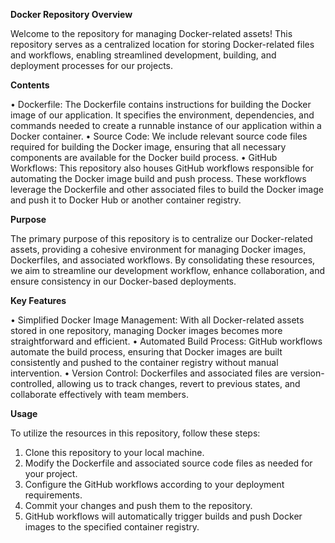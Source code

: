 **Docker Repository Overview**

Welcome to the repository for managing Docker-related assets! This repository serves as a centralized location for storing Docker-related files and workflows, enabling streamlined development, building, and deployment processes for our projects.

**Contents**

•	Dockerfile: The Dockerfile contains instructions for building the Docker image of our application. It specifies the environment, dependencies, and commands needed to create a runnable instance of our application within a Docker container.
•	Source Code: We include relevant source code files required for building the Docker image, ensuring that all necessary components are available for the Docker build process.
•	GitHub Workflows: This repository also houses GitHub workflows responsible for automating the Docker image build and push process. These workflows leverage the Dockerfile and other associated files to build the Docker image and push it to Docker Hub or another container registry.

**Purpose**

The primary purpose of this repository is to centralize our Docker-related assets, providing a cohesive environment for managing Docker images, Dockerfiles, and associated workflows. By consolidating these resources, we aim to streamline our development workflow, enhance collaboration, and ensure consistency in our Docker-based deployments.

**Key Features**

•	Simplified Docker Image Management: With all Docker-related assets stored in one repository, managing Docker images becomes more straightforward and efficient.
•	Automated Build Process: GitHub workflows automate the build process, ensuring that Docker images are built consistently and pushed to the container registry without manual intervention.
•	Version Control: Dockerfiles and associated files are version-controlled, allowing us to track changes, revert to previous states, and collaborate effectively with team members.

**Usage**

To utilize the resources in this repository, follow these steps:
1.	Clone this repository to your local machine.
2.	Modify the Dockerfile and associated source code files as needed for your project.
3.	Configure the GitHub workflows according to your deployment requirements.
4.	Commit your changes and push them to the repository.
5.	GitHub workflows will automatically trigger builds and push Docker images to the specified container registry.
